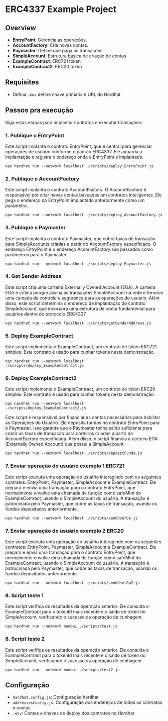 # ERC4337 Example Project


## Overview
- **EntryPoint**: Gerencia as operações.
- **AccountFactory**: Cria novas contas.
- **Paymaster**: Define que paga as transações
- **SimpleAccount**: Estrutura básica de criação de contas
- **ExampleContract**: ERC721 token
- **ExampleContract2**: ERC20 token

## Requisites

- Defina `.env` define chave primaria e URL do Hardhat


## Passos pra execução
Siga estas etapas para implantar contratos e executar transações:

### 1. Publique o EntryPoint
Este script implanta o contrato EntryPoint, que é central para gerenciar operações de usuário conforme o padrão ERC4337. Ele aguarda a implantação e registra o endereço onde o EntryPoint é implantado.

`npx hardhat run --network localhost ./scripts/deploy_EntryPoint.js`

### 2. Publique o AccountFactory
Este script implanta o contrato AccountFactory. O AccountFactory é responsável por criar novas contas baseadas em contratos inteligentes. Ele pega o endereço do EntryPoint implantado anteriormente como um parâmetro.

`npx hardhat run --network localhost ./scripts/deploy_AccountFactory.js`

### 3. Publique o Paymaster
Este script implanta o contrato Paymaster, que cobre taxas de transação para SimpleAccounts criadas a partir do AccountFactory especificado. O endereço EntryPoint e o endereço AccountFactory são passados ​​como parâmetros para o Paymaster.

`npx hardhat run --network localhost ./scripts/deploy_Paymaster.js`

### 4. Get Sender Address 
Este script cria uma carteira Externally Owned Account (EOA). A carteira EOA é crítica porque assina as transações SimpleAccount na rede e fornece uma camada de controle e segurança para as operações do usuário. Além disso, este script determina o endereço de implantação do contrato SimpleAccount, que incorpora uma estrutura de conta fundamental para usuários dentro do protocolo ERC4337.

`npx hardhat run --network localhost ./scripts/getSenderAddress.js`

### 5. Deploy ExampleContract
Este script implementa o ExampleContract, um contrato de token ERC721 simples. Este contrato é usado para cunhar tokens nesta demonstração.

`npx hardhat run --network localhost ./scripts/deploy_ExampleContract.js`

### 6. Deploy ExampleContract2
Este script implementa o ExampleContract, um contrato de token ERC20 simples. Este contrato é usado para cunhar tokens nesta demonstração.

`npx hardhat run --network localhost ./scripts/deploy_ExampleContract2.js`

Este script é responsável por financiar as contas necessárias para habilitar as Operações do Usuário. Ele deposita fundos no contrato EntryPoint para o Paymaster. Isso garante que o Paymaster tenha saldo suficiente para cobrir as taxas de transação para carteiras criadas a partir da AccountFactory especificada. Além disso, o script financia a carteira EOA (Externally Owned Account) que possui a SimpleAccount.

`npx hardhat run --network localhost ./scripts/depositFunds.js`

### 7. Enviar operação do usuário exemplo 1 ERC721
Este script executa uma operação do usuário interagindo com os seguintes contratos: EntryPoint, Paymaster, SimpleAccount e ExampleContract. Ele prepara e envia uma transação para o contrato EntryPoint, que normalmente envolve uma chamada de função como safeMint do ExampleContract, usando o SimpleAccount do usuário.
A transação é patrocinada pelo Paymaster, que cobre as taxas de transação, usando os fundos depositados anteriormente.

`npx hardhat run --network localhost ./scripts/sendUserOp.js`

### 7. Enviar operação do usuário exemplo 2 ERC20
Este script executa uma operação do usuário interagindo com os seguintes contratos: EntryPoint, Paymaster, SimpleAccount e ExampleContract. Ele prepara e envia uma transação para o contrato EntryPoint, que normalmente envolve uma chamada de função como safeMint do ExampleContract, usando o SimpleAccount do usuário.
A transação é patrocinada pelo Paymaster, que cobre as taxas de transação, usando os fundos depositados anteriormente.

`npx hardhat run --network localhost ./scripts/sendUserOp2.js`

### 8. Script teste 1
 Este script verifica os resultados da operação anterior. Ele consulta o ExampleContract para o tokenId mais recente e o saldo de token do SimpleAccount, verificando o sucesso da operação de cunhagem.

`npx hardhat run --network mumbai ./scripts/test.js`

### 8.  Script teste 2
 Este script verifica os resultados da operação anterior. Ele consulta o ExampleContract para o tokenId mais recente e o saldo de token do SimpleAccount, verificando o sucesso da operação de cunhagem.

`npx hardhat run --network mumbai ./scripts/test2.js`

## Configuração
- `hardhat.config.js`: Configuração hardhat
- `addressesConfig.js`: Configuração dos endereços de todos os contratos e contas
- `.env`: Contas e chaves de deploy dos contratos no Hardhat

